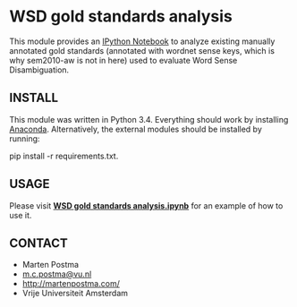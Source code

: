 # WSD gold standards analysis

This module provides an [IPython Notebook](http://ipython.org/notebook.html)
to analyze existing manually annotated gold standards 
(annotated with wordnet sense keys, which is why sem2010-aw is not in here)
used to evaluate Word Sense Disambiguation.

## INSTALL
This module was written in Python 3.4.
Everything should work by installing [Anaconda](https://www.continuum.io/downloads).
Alternatively, the external modules should be installed by running:

pip install -r requirements.txt.

## USAGE
Please visit [**WSD gold standards analysis.ipynb**](https://github.com/MartenPostma/WSD-gold-standards-analysis/blob/master/WSD%20gold%20standards%20analysis.ipynb)
for an example of how to use it.

## CONTACT
* Marten Postma
* m.c.postma@vu.nl
* http://martenpostma.com/
* Vrije Universiteit Amsterdam
